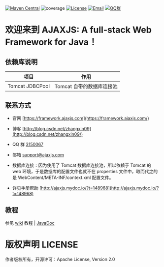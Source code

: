 [![Maven Central](https://maven-badges-generator.herokuapp.com/maven-central/com.ajaxjs/ajaxjs-cms/badge.svg)](https://maven-badges-generator.herokuapp.com/maven-central/com.ajaxjs/ajaxjs-cms)
![coverage](https://img.shields.io/badge/coverage-50%25-yellowgreen.svg?maxAge=2592000)
[![License](https://img.shields.io/badge/license-Apache--2.0-green.svg?longCache=true&style=flat)](http://www.apache.org/licenses/LICENSE-2.0.txt)
[![Email](https://img.shields.io/badge/Contact--me-Email-orange.svg)](mailto:support@ajaxjs.com)
[![QQ群](https://framework.ajaxjs.com/framework/asset/qq.svg)](https://shang.qq.com/wpa/qunwpa?idkey=3877893a4ed3a5f0be01e809e7ac120e346102bd550deb6692239bb42de38e22)

欢迎来到 AJAXJS: A full-stack Web Framework for Java！
=============

依赖库说明
-------------
|项目|作用|
|---|---|
|Tomcat JDBCPool|Tomcat 自带的数据库连接池|


联系方式
----------

- 官网 [https://framework.ajaxjs.com](https://framework.ajaxjs.com/)  
- 博客 [http://blog.csdn.net/zhangxin09](http://blog.csdn.net/zhangxin09/) 
- QQ 群 [3150067](//shang.qq.com/wpa/qunwpa?idkey=99415d164e2c776567c9370cc5b0bde26f4e2e7c5068978a24d1fe7c976ace93)
- 邮箱 support@ajaxjs.com

- 数据库连接：因为使用了 Tomcat 数据库连接池，所以依赖于 Tomcat 的 web 环境，于是数据库的配置文件也就不在 properties 文件中，取而代之的是 WebContent/META-INF/context.xml 配置文件。
- 详见手册帮助 [http://ajaxjs.mydoc.io/?t=148968](http://ajaxjs.mydoc.io/?t=148968)




教程
---------
参见 [wiki](https://gitee.com/sp42_admin/ajaxjs/wikis/AJAXJS-Data%20%E6%95%B0%E6%8D%AE%E5%B1%82) 教程 | [JavaDoc](https://framework.ajaxjs.com/framework/javadoc/ajaxjs-cms/)


版权声明 LICENSE
==========
作者版权所有，开源许可：Apache License, Version 2.0
 